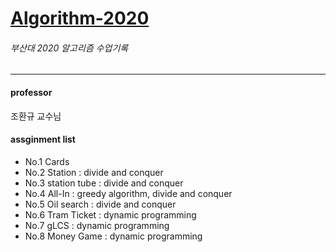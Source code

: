 # [Algorithm-2020](http://topaz.cs.pusan.ac.kr/~algo2020/)
###### 부산대 2020 알고리즘 수업기록
----
#### professor
조환규 교수님

#### assginment list   
- No.1 Cards 
- No.2 Station : divide and conquer 
- No.3 station tube : divide and conquer 
- No.4 All-In : greedy algorithm, divide and conquer
- No.5 Oil search : divide and conquer
- No.6 Tram Ticket : dynamic programming
- No.7 gLCS : dynamic programming   
- No.8 Money Game : dynamic programming

